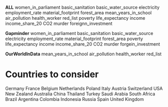 **ALL**
women_in_parliament
basic_sanitation
basic_water_source
electricity
employment_rate
material_footprint
forest_area
mean_years_in_school
air_pollution
health_worker
red_list
poverty
life_expectancy
income
income_share_20
CO2
murder
foreignn_investment

**Gapminder**
women_in_parliament
basic_sanitation
basic_water_source
electricity
employment_rate
material_footprint
forest_area
poverty
life_expectancy
income
income_share_20
CO2
murder
forgein_investment


**OurWorldInData**
mean_years_in_school
air_pollution
health_worker
red_list

# Countries to consider

Germany
France
Belgium
Netherlands
Poland
Italy
Austria
Switzerland
USA
New Zealand
Australia
China
Thailand
Turkey
Saudi Arabia
South Africa
Brazil
Argentina
Colombia
Indonesia
Russia
Spain
United Kingdom


